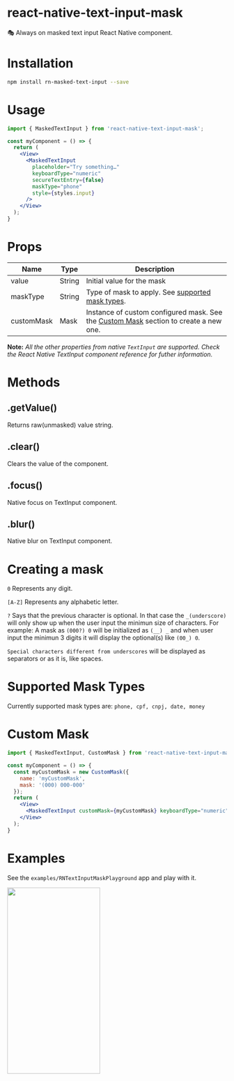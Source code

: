 # react-native-text-input-mask
🎭 Always on masked text input React Native component.

# Installation
```bash
npm install rn-masked-text-input --save
```

# Usage
```jsx
import { MaskedTextInput } from 'react-native-text-input-mask';

const myComponent = () => {
  return (
    <View>
      <MaskedTextInput
        placeholder="Try something…"
        keyboardType="numeric"
        secureTextEntry={false}
        maskType="phone"
        style={styles.input}
      />
    </View>
  );
}
```

# Props
| Name | Type | Description |
| ---- | ---- | ----------- |
| value | String | Initial value for the mask |
| maskType | String | Type of mask to apply. See [supported mask types](#supported-mask-types).
| customMask | Mask | Instance of custom configured mask. See the [Custom Mask](#custom-mask) section to create a new one.

<b>Note:</b><i> All the other properties from native ```TextInput``` are supported. Check the React Native TextInput component reference for futher information.</i>

# Methods
## .getValue()
Returns raw(unmasked) value string.

## .clear()
Clears the value of the component.

## .focus()
Native focus on TextInput component.

## .blur()
Native blur on TextInput component.

# Creating a mask

```0``` Represents any digit.

```[A-Z]``` Represents any alphabetic letter.

```?``` Says that the previous character is optional. In that case the ```_(underscore)``` will only show up when the user input the minimun size of characters. For example: A mask as ```(000?) 0``` will be initialized as ```(__) _``` and when user input the minimun 3 digits it will display the optional(s) like ```(00_) 0```.

```Special characters different from underscores``` will be displayed as separators or as it is, like spaces.

# Supported Mask Types
Currently supported mask types are: ```phone, cpf, cnpj, date, money```

# Custom Mask
```jsx
import { MaskedTextInput, CustomMask } from 'react-native-text-input-mask';

const myComponent = () => {
  const myCustomMask = new CustomMask({
    name: 'myCustomMask',
    mask: '(000) 000-000'
  });
  return (
    <View>
      <MaskedTextInput customMask={myCustomMask} keyboardType="numeric" />
    </View>
  );
}
```

# Examples
See the ```examples/RNTextInputMaskPlayground``` app and play with it.

<img src="https://user-images.githubusercontent.com/33915907/61661114-bfdaa400-aca1-11e9-9c2a-432d6b7b37e4.gif" width="213" height="427" />
